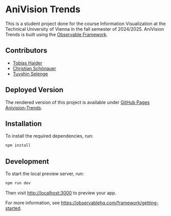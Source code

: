 # AniVision Trends

This is a student project done for the course Information Visualization at the Technical University of Vienna in the fall semester of 2024/2025.
AniVision Trends is built using the [Observable Framework](https://observablehq.com/framework/).

## Contributors

- [Tobias Haider](https://github.com/tobsel7)
- [Christian Schönauer](https://github.com/Christian-Virtuoreal)
- [Tuvshin Selenge](https://github.com/TuvshinSelenge)
 
## Deployed Version

The rendered version of this project is available under
[GitHub Pages Anivision-Trends]([https://observablehq.com/framework/](https://tobsel7.github.io/anivision-trends/)).

## Installation

To install the required dependencies, run:

```sh
npm install
```

## Development

To start the local preview server, run:

```sh
npm run dev
```

Then visit <http://localhost:3000> to preview your app.

For more information, see <https://observablehq.com/framework/getting-started>.
